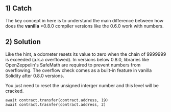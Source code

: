 ## 1) Catch
The key concept in here is to understand the main difference between how does the **vanilla** >0.8.0 compiler versions like the 0.6.0 work with numbers.


## 2) Solution
Like the hint, a odometer resets its value to zero when the chain of 9999999 is exceeded (a.k.a overflowed). In versions below 0.8.0, libraries like OpenZeppelin's SafeMath are required to prevent numbers from overflowing. The overflow check comes as a built-in feature in vanilla Solidity after 0.8.0 versions.

You just need to reset the unsigned interger number and this level will be cracked.

    await contract.transfer(contract.address, 19)
    await contract.trasnfer(contract.address, 2)
